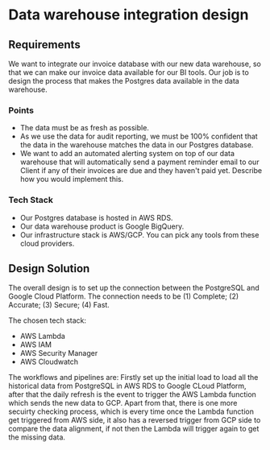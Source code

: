 # Data warehouse integration design

## Requirements
We want to integrate our invoice database with our new data warehouse, so that we can make our invoice data available for our BI tools. Our job is to design the process that makes the Postgres data available in the data warehouse.

### Points
- The data must be as fresh as possible.
- As we use the data for audit reporting, we must be 100% confident that the data in the warehouse matches the data in our Postgres database.
- We want to add an automated alerting system on top of our data warehouse that will automatically send a payment reminder email to our Client if any of their invoices are due and they haven't paid yet. Describe how you would implement this.


### Tech Stack
- Our Postgres database is hosted in AWS RDS.
- Our data warehouse product is Google BigQuery.
- Our infrastructure stack is AWS/GCP. You can pick any tools from these cloud providers.
 
## Design Solution
The overall design is to set up the connection between the PostgreSQL and Google Cloud Platform. The connection needs to be (1) Complete; (2) Accurate; (3) Secure; (4) Fast. 

The chosen tech stack:
- AWS Lambda
- AWS IAM
- AWS Security Manager
- AWS Cloudwatch 

The workflows and pipelines are: Firstly set up the initial load to load all the historical data from PostgreSQL in AWS RDS to Google CLoud Platform, after that the daily refresh is the event to trigger the AWS Lambda function which sends the new data to GCP. Apart from that, there is one more secuirty checking process, which is every time once the Lambda function get triggered from AWS side, it also has a reversed trigger from GCP side to compare the data alignment, if not then the Lambda will trigger again to get the missing data. 
